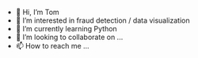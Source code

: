- 👋 Hi, I’m Tom
- 👀 I’m interested in fraud detection / data visualization
- 🌱 I’m currently learning Python
- 💞️ I’m looking to collaborate on ...
- 📫 How to reach me ...

<!---
tom-zg/tom-zg is a ✨ special ✨ repository because its `README.md` (this file) appears on your GitHub profile.
You can click the Preview link to take a look at your changes.
--->
